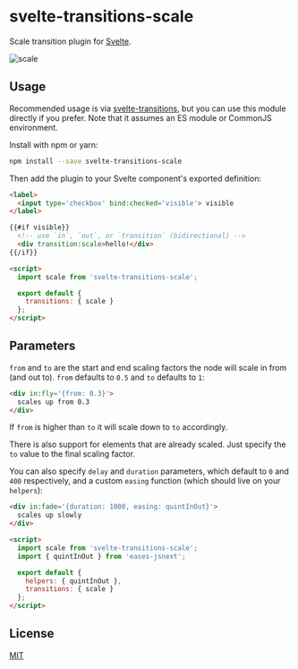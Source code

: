 # svelte-transitions-scale

Scale transition plugin for [Svelte](https://svelte.technology).

![scale](https://user-images.githubusercontent.com/198751/32108892-f5cfd68a-bb2a-11e7-9c34-8a8823b30092.gif)

## Usage

Recommended usage is via [svelte-transitions](https://github.com/ekhaled/svelte-transitions), but you can use this module directly if you prefer. Note that it assumes an ES module or CommonJS environment.

Install with npm or yarn:

```bash
npm install --save svelte-transitions-scale
```

Then add the plugin to your Svelte component's exported definition:

```html
<label>
  <input type='checkbox' bind:checked='visible'> visible
</label>

{{#if visible}}
  <!-- use `in`, `out`, or `transition` (bidirectional) -->
  <div transition:scale>hello!</div>
{{/if}}

<script>
  import scale from 'svelte-transitions-scale';

  export default {
    transitions: { scale }
  };
</script>
```


## Parameters

`from` and `to` are the start and end scaling factors the node will scale in from (and out to). `from` defaults to `0.5` and `to` defaults to `1`:

```html
<div in:fly='{from: 0.3}'>
  scales up from 0.3
</div>
```

If `from` is higher than `to` it will scale down to `to` accordingly.

There is also support for elements that are already scaled. Just specify the `to` value to the final scaling factor.

You can also specify `delay` and `duration` parameters, which default to `0` and `400` respectively, and a custom `easing` function (which should live on your `helpers`):

```html
<div in:fade='{duration: 1000, easing: quintInOut}'>
  scales up slowly
</div>

<script>
  import scale from 'svelte-transitions-scale';
  import { quintInOut } from 'eases-jsnext';

  export default {
    helpers: { quintInOut },
    transitions: { scale }
  };
</script>
```


## License

[MIT](LICENSE)
